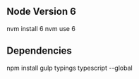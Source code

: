 ## Node Version 6
nvm install 6
nvm use 6

## Dependencies
npm install gulp typings typescript --global
